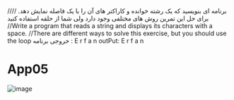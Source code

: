 //برنامه ای بنویسید که یک رشته خوانده و کاراکتر های آن را با یک فاصله نمایش دهد.
//برای حل این تمرین روش های مختلفی وجود دارد ولی شما از حلقه استفاده کنید
//Write a program that reads a string and displays its characters with a space.
//There are different ways to solve this exercise, but you should use the loop
خروجی برنامه : E r f a n
outPut: E r f a n 
# App05

![image](https://github.com/Erfanazizzadeh/App05/assets/88933279/7e173204-fa9b-4708-9c87-79e8a72f009f)


